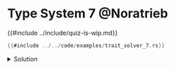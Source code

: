 # Type System 7 @Noratrieb

{{#include ../include/quiz-is-wip.md}}

```rust
{{#include ../../code/examples/trait_solver_7.rs}}
```

<details>
<summary>Solution</summary>

```
{{#include ../../code/examples/stderr/trait_solver_7.stderr}}
```

`Box<dyn Cat>` means `Box<dyn Cat + 'static>`, and the local variable is not `'static`. `&0` *does* produce a `&'static i32` though, because it is implicitly static-promoted.

</details>
